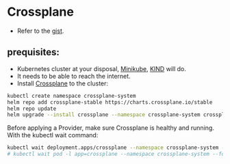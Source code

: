 # Crossplane

- Refer to the [gist][cp_gs-gist].

## prequisites:

- Kubernetes cluster at your disposal, [Minikube][minikube], [KIND][kind] will do. 
- It needs to be able to reach the internet.
- Install [Crossplane][cp] to the cluster:

```bash
kubectl create namespace crossplane-system
helm repo add crossplane-stable https://charts.crossplane.io/stable
helm repo update
helm upgrade --install crossplane --namespace crossplane-system crossplane-stable/crossplane
```

Before applying a Provider, make sure Crossplane is healthy and running. With the kubectl wait command:
```bash
kubectl wait deployment.apps/crossplane --namespace crossplane-system --for condition=AVAILABLE=True --timeout 1m
# kubectl wait pod -l app=crossplane --namespace crossplane-system --for=condition=ready --timeout=120s
```

[cp_gs-gist]: https://gist.github.com/Slvr-one/4c3c2e0628a0fc3f6e9b9168259676bc

[minikube]: https://minikube.sigs.k8s.io/docs/start/
[kind]: https://kind.sigs.k8s.io/docs/user/quick-start#installation
[cp]: https://docs.crossplane.io/v1.12/software/install/